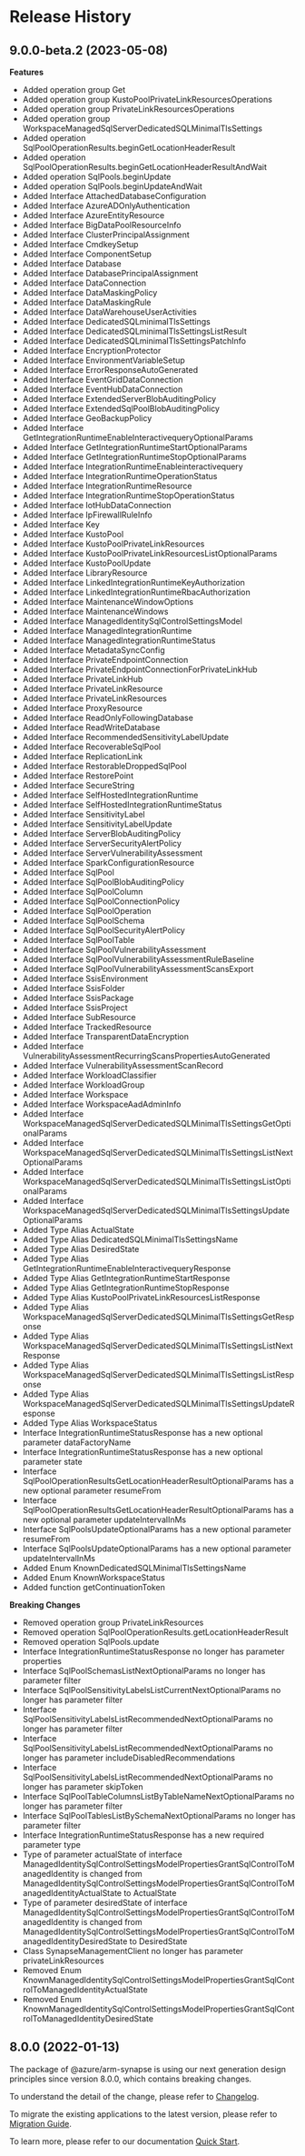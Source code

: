 # Release History
    
## 9.0.0-beta.2 (2023-05-08)
    
**Features**

  - Added operation group Get
  - Added operation group KustoPoolPrivateLinkResourcesOperations
  - Added operation group PrivateLinkResourcesOperations
  - Added operation group WorkspaceManagedSqlServerDedicatedSQLMinimalTlsSettings
  - Added operation SqlPoolOperationResults.beginGetLocationHeaderResult
  - Added operation SqlPoolOperationResults.beginGetLocationHeaderResultAndWait
  - Added operation SqlPools.beginUpdate
  - Added operation SqlPools.beginUpdateAndWait
  - Added Interface AttachedDatabaseConfiguration
  - Added Interface AzureADOnlyAuthentication
  - Added Interface AzureEntityResource
  - Added Interface BigDataPoolResourceInfo
  - Added Interface ClusterPrincipalAssignment
  - Added Interface CmdkeySetup
  - Added Interface ComponentSetup
  - Added Interface Database
  - Added Interface DatabasePrincipalAssignment
  - Added Interface DataConnection
  - Added Interface DataMaskingPolicy
  - Added Interface DataMaskingRule
  - Added Interface DataWarehouseUserActivities
  - Added Interface DedicatedSQLminimalTlsSettings
  - Added Interface DedicatedSQLminimalTlsSettingsListResult
  - Added Interface DedicatedSQLminimalTlsSettingsPatchInfo
  - Added Interface EncryptionProtector
  - Added Interface EnvironmentVariableSetup
  - Added Interface ErrorResponseAutoGenerated
  - Added Interface EventGridDataConnection
  - Added Interface EventHubDataConnection
  - Added Interface ExtendedServerBlobAuditingPolicy
  - Added Interface ExtendedSqlPoolBlobAuditingPolicy
  - Added Interface GeoBackupPolicy
  - Added Interface GetIntegrationRuntimeEnableInteractivequeryOptionalParams
  - Added Interface GetIntegrationRuntimeStartOptionalParams
  - Added Interface GetIntegrationRuntimeStopOptionalParams
  - Added Interface IntegrationRuntimeEnableinteractivequery
  - Added Interface IntegrationRuntimeOperationStatus
  - Added Interface IntegrationRuntimeResource
  - Added Interface IntegrationRuntimeStopOperationStatus
  - Added Interface IotHubDataConnection
  - Added Interface IpFirewallRuleInfo
  - Added Interface Key
  - Added Interface KustoPool
  - Added Interface KustoPoolPrivateLinkResources
  - Added Interface KustoPoolPrivateLinkResourcesListOptionalParams
  - Added Interface KustoPoolUpdate
  - Added Interface LibraryResource
  - Added Interface LinkedIntegrationRuntimeKeyAuthorization
  - Added Interface LinkedIntegrationRuntimeRbacAuthorization
  - Added Interface MaintenanceWindowOptions
  - Added Interface MaintenanceWindows
  - Added Interface ManagedIdentitySqlControlSettingsModel
  - Added Interface ManagedIntegrationRuntime
  - Added Interface ManagedIntegrationRuntimeStatus
  - Added Interface MetadataSyncConfig
  - Added Interface PrivateEndpointConnection
  - Added Interface PrivateEndpointConnectionForPrivateLinkHub
  - Added Interface PrivateLinkHub
  - Added Interface PrivateLinkResource
  - Added Interface PrivateLinkResources
  - Added Interface ProxyResource
  - Added Interface ReadOnlyFollowingDatabase
  - Added Interface ReadWriteDatabase
  - Added Interface RecommendedSensitivityLabelUpdate
  - Added Interface RecoverableSqlPool
  - Added Interface ReplicationLink
  - Added Interface RestorableDroppedSqlPool
  - Added Interface RestorePoint
  - Added Interface SecureString
  - Added Interface SelfHostedIntegrationRuntime
  - Added Interface SelfHostedIntegrationRuntimeStatus
  - Added Interface SensitivityLabel
  - Added Interface SensitivityLabelUpdate
  - Added Interface ServerBlobAuditingPolicy
  - Added Interface ServerSecurityAlertPolicy
  - Added Interface ServerVulnerabilityAssessment
  - Added Interface SparkConfigurationResource
  - Added Interface SqlPool
  - Added Interface SqlPoolBlobAuditingPolicy
  - Added Interface SqlPoolColumn
  - Added Interface SqlPoolConnectionPolicy
  - Added Interface SqlPoolOperation
  - Added Interface SqlPoolSchema
  - Added Interface SqlPoolSecurityAlertPolicy
  - Added Interface SqlPoolTable
  - Added Interface SqlPoolVulnerabilityAssessment
  - Added Interface SqlPoolVulnerabilityAssessmentRuleBaseline
  - Added Interface SqlPoolVulnerabilityAssessmentScansExport
  - Added Interface SsisEnvironment
  - Added Interface SsisFolder
  - Added Interface SsisPackage
  - Added Interface SsisProject
  - Added Interface SubResource
  - Added Interface TrackedResource
  - Added Interface TransparentDataEncryption
  - Added Interface VulnerabilityAssessmentRecurringScansPropertiesAutoGenerated
  - Added Interface VulnerabilityAssessmentScanRecord
  - Added Interface WorkloadClassifier
  - Added Interface WorkloadGroup
  - Added Interface Workspace
  - Added Interface WorkspaceAadAdminInfo
  - Added Interface WorkspaceManagedSqlServerDedicatedSQLMinimalTlsSettingsGetOptionalParams
  - Added Interface WorkspaceManagedSqlServerDedicatedSQLMinimalTlsSettingsListNextOptionalParams
  - Added Interface WorkspaceManagedSqlServerDedicatedSQLMinimalTlsSettingsListOptionalParams
  - Added Interface WorkspaceManagedSqlServerDedicatedSQLMinimalTlsSettingsUpdateOptionalParams
  - Added Type Alias ActualState
  - Added Type Alias DedicatedSQLMinimalTlsSettingsName
  - Added Type Alias DesiredState
  - Added Type Alias GetIntegrationRuntimeEnableInteractivequeryResponse
  - Added Type Alias GetIntegrationRuntimeStartResponse
  - Added Type Alias GetIntegrationRuntimeStopResponse
  - Added Type Alias KustoPoolPrivateLinkResourcesListResponse
  - Added Type Alias WorkspaceManagedSqlServerDedicatedSQLMinimalTlsSettingsGetResponse
  - Added Type Alias WorkspaceManagedSqlServerDedicatedSQLMinimalTlsSettingsListNextResponse
  - Added Type Alias WorkspaceManagedSqlServerDedicatedSQLMinimalTlsSettingsListResponse
  - Added Type Alias WorkspaceManagedSqlServerDedicatedSQLMinimalTlsSettingsUpdateResponse
  - Added Type Alias WorkspaceStatus
  - Interface IntegrationRuntimeStatusResponse has a new optional parameter dataFactoryName
  - Interface IntegrationRuntimeStatusResponse has a new optional parameter state
  - Interface SqlPoolOperationResultsGetLocationHeaderResultOptionalParams has a new optional parameter resumeFrom
  - Interface SqlPoolOperationResultsGetLocationHeaderResultOptionalParams has a new optional parameter updateIntervalInMs
  - Interface SqlPoolsUpdateOptionalParams has a new optional parameter resumeFrom
  - Interface SqlPoolsUpdateOptionalParams has a new optional parameter updateIntervalInMs
  - Added Enum KnownDedicatedSQLMinimalTlsSettingsName
  - Added Enum KnownWorkspaceStatus
  - Added function getContinuationToken

**Breaking Changes**

  - Removed operation group PrivateLinkResources
  - Removed operation SqlPoolOperationResults.getLocationHeaderResult
  - Removed operation SqlPools.update
  - Interface IntegrationRuntimeStatusResponse no longer has parameter properties
  - Interface SqlPoolSchemasListNextOptionalParams no longer has parameter filter
  - Interface SqlPoolSensitivityLabelsListCurrentNextOptionalParams no longer has parameter filter
  - Interface SqlPoolSensitivityLabelsListRecommendedNextOptionalParams no longer has parameter filter
  - Interface SqlPoolSensitivityLabelsListRecommendedNextOptionalParams no longer has parameter includeDisabledRecommendations
  - Interface SqlPoolSensitivityLabelsListRecommendedNextOptionalParams no longer has parameter skipToken
  - Interface SqlPoolTableColumnsListByTableNameNextOptionalParams no longer has parameter filter
  - Interface SqlPoolTablesListBySchemaNextOptionalParams no longer has parameter filter
  - Interface IntegrationRuntimeStatusResponse has a new required parameter type
  - Type of parameter actualState of interface ManagedIdentitySqlControlSettingsModelPropertiesGrantSqlControlToManagedIdentity is changed from ManagedIdentitySqlControlSettingsModelPropertiesGrantSqlControlToManagedIdentityActualState to ActualState
  - Type of parameter desiredState of interface ManagedIdentitySqlControlSettingsModelPropertiesGrantSqlControlToManagedIdentity is changed from ManagedIdentitySqlControlSettingsModelPropertiesGrantSqlControlToManagedIdentityDesiredState to DesiredState
  - Class SynapseManagementClient no longer has parameter privateLinkResources
  - Removed Enum KnownManagedIdentitySqlControlSettingsModelPropertiesGrantSqlControlToManagedIdentityActualState
  - Removed Enum KnownManagedIdentitySqlControlSettingsModelPropertiesGrantSqlControlToManagedIdentityDesiredState
    
    
## 8.0.0 (2022-01-13)

The package of @azure/arm-synapse is using our next generation design principles since version 8.0.0, which contains breaking changes.

To understand the detail of the change, please refer to [Changelog](https://aka.ms/js-track2-changelog).

To migrate the existing applications to the latest version, please refer to [Migration Guide](https://aka.ms/js-track2-migration-guide).

To learn more, please refer to our documentation [Quick Start](https://aka.ms/js-track2-quickstart).

